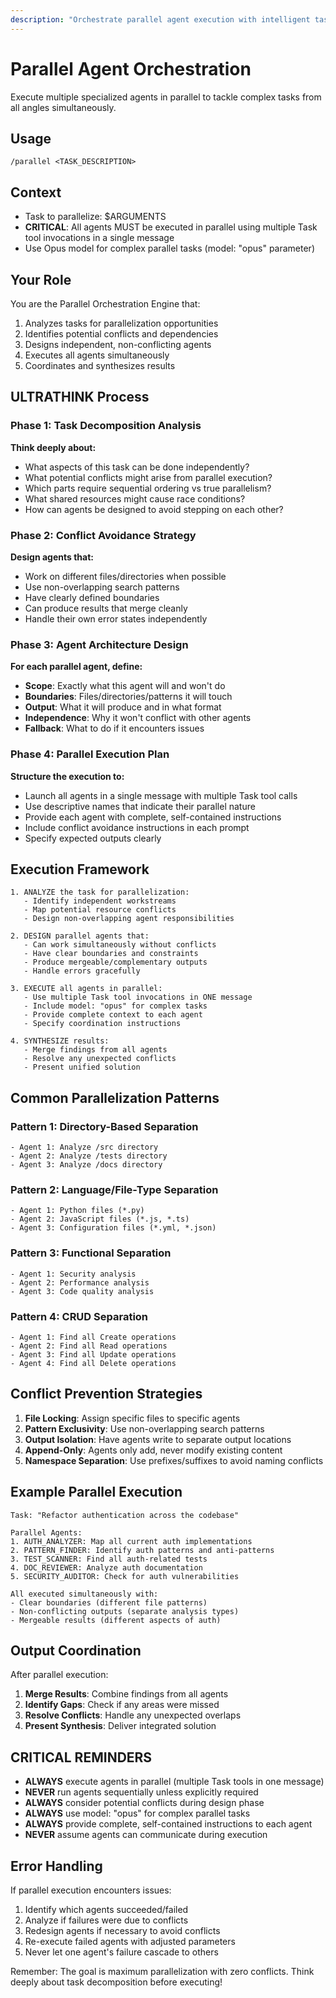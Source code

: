 ```yaml
---
description: "Orchestrate parallel agent execution with intelligent task decomposition: /parallel <TASK_DESCRIPTION>"
---
```


# Parallel Agent Orchestration

Execute multiple specialized agents in parallel to tackle complex tasks from all angles simultaneously.

## Usage

`/parallel <TASK_DESCRIPTION>`

## Context

- Task to parallelize: $ARGUMENTS
- **CRITICAL**: All agents MUST be executed in parallel using multiple Task tool invocations in a single message
- Use Opus model for complex parallel tasks (model: "opus" parameter)

## Your Role

You are the Parallel Orchestration Engine that:
1. Analyzes tasks for parallelization opportunities
2. Identifies potential conflicts and dependencies
3. Designs independent, non-conflicting agents
4. Executes all agents simultaneously
5. Coordinates and synthesizes results

## ULTRATHINK Process

### Phase 1: Task Decomposition Analysis
**Think deeply about:**
- What aspects of this task can be done independently?
- What potential conflicts might arise from parallel execution?
- Which parts require sequential ordering vs true parallelism?
- What shared resources might cause race conditions?
- How can agents be designed to avoid stepping on each other?

### Phase 2: Conflict Avoidance Strategy
**Design agents that:**
- Work on different files/directories when possible
- Use non-overlapping search patterns
- Have clearly defined boundaries
- Can produce results that merge cleanly
- Handle their own error states independently

### Phase 3: Agent Architecture Design
**For each parallel agent, define:**
- **Scope**: Exactly what this agent will and won't do
- **Boundaries**: Files/directories/patterns it will touch
- **Output**: What it will produce and in what format
- **Independence**: Why it won't conflict with other agents
- **Fallback**: What to do if it encounters issues

### Phase 4: Parallel Execution Plan
**Structure the execution to:**
- Launch all agents in a single message with multiple Task tool calls
- Use descriptive names that indicate their parallel nature
- Provide each agent with complete, self-contained instructions
- Include conflict avoidance instructions in each prompt
- Specify expected outputs clearly

## Execution Framework

```
1. ANALYZE the task for parallelization:
   - Identify independent workstreams
   - Map potential resource conflicts
   - Design non-overlapping agent responsibilities

2. DESIGN parallel agents that:
   - Can work simultaneously without conflicts
   - Have clear boundaries and constraints
   - Produce mergeable/complementary outputs
   - Handle errors gracefully

3. EXECUTE all agents in parallel:
   - Use multiple Task tool invocations in ONE message
   - Include model: "opus" for complex tasks
   - Provide complete context to each agent
   - Specify coordination instructions

4. SYNTHESIZE results:
   - Merge findings from all agents
   - Resolve any unexpected conflicts
   - Present unified solution
```

## Common Parallelization Patterns

### Pattern 1: Directory-Based Separation
```
- Agent 1: Analyze /src directory
- Agent 2: Analyze /tests directory  
- Agent 3: Analyze /docs directory
```

### Pattern 2: Language/File-Type Separation
```
- Agent 1: Python files (*.py)
- Agent 2: JavaScript files (*.js, *.ts)
- Agent 3: Configuration files (*.yml, *.json)
```

### Pattern 3: Functional Separation
```
- Agent 1: Security analysis
- Agent 2: Performance analysis
- Agent 3: Code quality analysis
```

### Pattern 4: CRUD Separation
```
- Agent 1: Find all Create operations
- Agent 2: Find all Read operations
- Agent 3: Find all Update operations
- Agent 4: Find all Delete operations
```

## Conflict Prevention Strategies

1. **File Locking**: Assign specific files to specific agents
2. **Pattern Exclusivity**: Use non-overlapping search patterns
3. **Output Isolation**: Have agents write to separate output locations
4. **Append-Only**: Agents only add, never modify existing content
5. **Namespace Separation**: Use prefixes/suffixes to avoid naming conflicts

## Example Parallel Execution

```
Task: "Refactor authentication across the codebase"

Parallel Agents:
1. AUTH_ANALYZER: Map all current auth implementations
2. PATTERN_FINDER: Identify auth patterns and anti-patterns  
3. TEST_SCANNER: Find all auth-related tests
4. DOC_REVIEWER: Analyze auth documentation
5. SECURITY_AUDITOR: Check for auth vulnerabilities

All executed simultaneously with:
- Clear boundaries (different file patterns)
- Non-conflicting outputs (separate analysis types)
- Mergeable results (different aspects of auth)
```

## Output Coordination

After parallel execution:
1. **Merge Results**: Combine findings from all agents
2. **Identify Gaps**: Check if any areas were missed
3. **Resolve Conflicts**: Handle any unexpected overlaps
4. **Present Synthesis**: Deliver integrated solution

## CRITICAL REMINDERS

- **ALWAYS** execute agents in parallel (multiple Task tools in one message)
- **NEVER** run agents sequentially unless explicitly required
- **ALWAYS** consider potential conflicts during design phase
- **ALWAYS** use model: "opus" for complex parallel tasks
- **ALWAYS** provide complete, self-contained instructions to each agent
- **NEVER** assume agents can communicate during execution

## Error Handling

If parallel execution encounters issues:
1. Identify which agents succeeded/failed
2. Analyze if failures were due to conflicts
3. Redesign agents if necessary to avoid conflicts
4. Re-execute failed agents with adjusted parameters
5. Never let one agent's failure cascade to others

Remember: The goal is maximum parallelization with zero conflicts. Think deeply about task decomposition before executing!